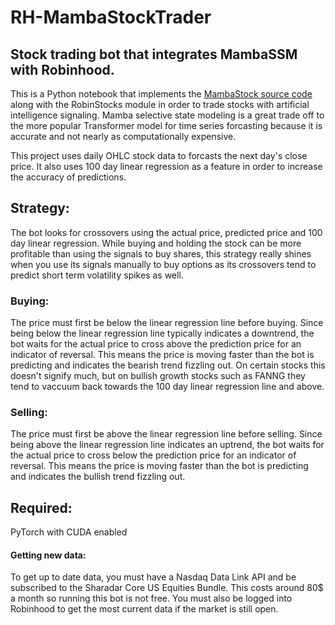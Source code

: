 # RH-MambaStockTrader
## Stock trading bot that integrates MambaSSM with Robinhood. 

This is a Python notebook that implements the [MambaStock source code](https://arxiv.org/abs/2402.18959) along with the RobinStocks module in order to trade stocks with artificial intelligence signaling. Mamba selective state modeling is a great trade off to the more popular Transformer model for time series forcasting because it is accurate and not nearly as computationally expensive.

This project uses daily OHLC stock data to forcasts the next day's close price. 
It also uses 100 day linear regression as a feature in order to increase the accuracy of predictions. 


## Strategy:
The bot looks for crossovers using the actual price, predicted price and 100 day linear regression. 
While buying and holding the stock can be more profitable than using the signals to buy shares, this strategy really shines when you use its signals manually to buy options as its crossovers tend to predict short term volatility spikes as well.

### Buying:
The price must first be below the linear regression line before buying.
Since being below the linear regression line typically indicates a downtrend, the bot waits for the actual price to cross above the prediction price for an indicator of reversal. This means the price is moving faster than the bot is predicting and indicates the bearish trend fizzling out.
On certain stocks this doesn't signify much, but on bullish growth stocks such as FANNG they tend to vaccuum back towards the 100 day linear regression line and above.

### Selling:
The price must first be above the linear regression line before selling.
Since being above the linear regression line indicates an uptrend, the bot waits for the actual price to cross below the prediction price for an indicator of reversal. This means the price is moving faster than the bot is predicting and indicates the bullish trend fizzling out.

## Required: 
PyTorch with CUDA enabled


#### Getting new data:
To get up to date data, you must have a Nasdaq Data Link API and be subscribed to the Sharadar Core US Equities Bundle. This costs around 80$ a month so running this bot is not free. You must also be logged into Robinhood to get the most current data if the market is still open. 
